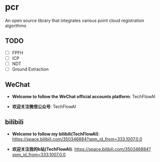 # pcr
An open source library that integrates various point cloud registration algorithms

## TODO
- [ ] FPFH
- [ ] ICP
- [ ] NDT
- [ ] Ground Extraction

## WeChat
- **Welcome to follow the WeChat official accounts platform**: TechFlowAI

- **欢迎关注微信公众号**: TechFlowAI


## bilibili
- **Welcome to follow my bilibili(TechFlowAI)**: https://space.bilibili.com/350346884?spm_id_from=333.1007.0.0

- **欢迎关注我的b站(TechFlowAI)**: https://space.bilibili.com/350346884?spm_id_from=333.1007.0.0
